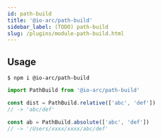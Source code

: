 ```yaml
---
id: path-build
title: '@io-arc/path-build'
sidebar_label: (TODO) path-build
slug: /plugins/module-path-build.html
---
```


## Usage

```shell
$ npm i @io-arc/path-build
```

```typescript title="index.ts"
import PathBuild from '@io-arc/path-build'

const dist = PathBuild.relative(['abc', 'def'])
// -> 'abc/def'

const ab = PathBuild.absolute(['abc', 'def'])
// -> '/Users/xxxx/xxxx/abc/def'
```
